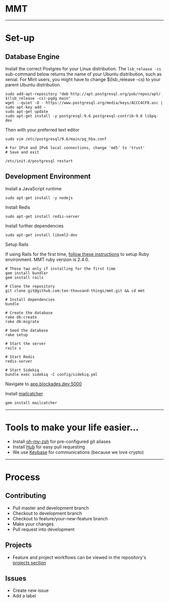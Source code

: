 # MMT

<hr>

# Set-up

Database Engine
--------

Install the correct Postgres for your Linux distribution.
The `lsb_release -cs` sub-command below returns the name of your Ubuntu distribution, such as xenial.
For Mint users, you might have to change $(lsb_release -cs) to your parent Ubuntu distribution.

```
sudo add-apt-repository "deb http://apt.postgresql.org/pub/repos/apt/ $(lsb_release -cs)-pgdg main"
wget --quiet -O - https://www.postgresql.org/media/keys/ACCC4CF8.asc | sudo apt-key add -
sudo apt-get update
sudo apt-get install -y postgresql-9.6 postgresql-contrib-9.6 libpq-dev
```

Then with your preferred text editor

```
sudo vim /etc/postgresql/9.6/main/pg_hba.conf

# For IPv4 and IPv6 local connections, change 'md5' to 'trust'
# Save and exit

/etc/init.d/postgresql restart
```


Development Environment
-----------------------

Install a JavaScript runtime

```
sudo apt-get install -y nodejs
```

Install Redis
```
sudo apt-get install redis-server
```

Install further dependencies
```
sudo apt-get install libxml2-dev
```

Setup Rails

If using Rails for the first time, [follow these instructions](https://github.com/rbenv/rbenv) to setup Ruby environment. MMT ruby version is 2.4.0.

```
# These two only if installing for the first time
gem install bundler
gem install rails

# Clone the repository
git clone git@github.com:ten-thousand-things/mmt.git && cd mmt

# Install dependencies
bundle

# Create the database
rake db:create
rake db:migrate

# Seed the database
rake setup

# Start the server
rails s

# Start Redis
redis-server

# Start Sidekiq
bundle exec sidekiq -C config/sidekiq.yml
```

Navigate to [app.blockades.dev:5000](http://app.blockades.dev:5000/)

Install [mailcatcher](https://mailcatcher.me/)

```
gem install mailcatcher
```

<hr>

# Tools to make your life easier...

- Install [oh-my-zsh](https://github.com/robbyrussell/oh-my-zsh) for pre-configured git aliases
- Install [Hub](https://hub.github.com/) for easy pull requesting
- We use [Keybase](https://keybase.io/) for communications (because we love crypto)

<hr>

# Process

Contributing
-----------

- Pull master and development branch
- Checkout to development branch
- Checkout to feature/your-new-feature branch
- Make your changes
- Pull request into development

Projects
-------

- Feature and project workflows can be viewed in the repository's [projects section](https://github.com/blockades/mmt/projects)

Issues
------

- Create new issue
- Add a label

